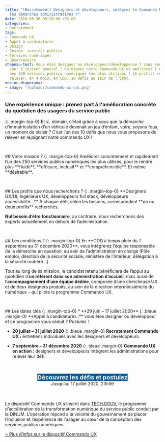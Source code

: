 ```yaml
---
title: "[Recrutement] Designers et développeurs, intégrez le Commando UX pour améliorer
  les démarches administratives !"
date: 2020-06-30 09:28:00 +02:00
categories:
- Recrutement
tags:
- Commando UX
- Appel à candidatures
- Design
- Design  services publics
- Services numériques
- Observatoire
chapeau-text: Vous êtes designer ou développeur/développeuse ? Vous souhaitez œuvrer
  pour l'intérêt général ? Rejoignez notre Commando UX et améliorez l'expérience d'un
  des 250 services publics numériques les plus utilisés ! 15 profils recherchés pour
  relever, en 4 mois, en CDD, 10 défis au sein de l’État.
une-ou-diaporama:
- image: "/uploads/commando-ux-aac.png"
---
```


<style>
.button {
background-color: #0d5c98;
color: white;
text-align: center;
text-decoration: none;
display: inline-block;
font-style: normal;
font-size: 1.2rem;
}
</style>

### Une expérience unique : prenez part à l'amélioration concrète du quotidien des usagers du service public
{: .margin-top-0}
Et si, demain, c’était grâce à vous que la démarche d’immatriculation d’un véhicule devenait un jeu d’enfant, voire, soyons fous, un moment de plaisir ? C’est l’un des 10 défis que nous vous proposons de relever en rejoignant notre commando UX !
<br>
<br>

<figure class='image-left' style='width: 6%;'><img src="/uploads/picto-cible.png" alt=""/></figure>## Votre mission ?
{: .margin-top-0}
Améliorer concrètement et rapidement l’un des 250 services publics numériques les plus utilisés, pour le rendre plus **fluide**, **efficace, inclusif** et **compréhensible**. Et même **désirable**.
<br>
<br>

<figure class='image-left' style='width: 6%;'><img src="/uploads/picto-recerche-profils.png" alt=""/></figure>## Les profils que nous recherchons ?
{: .margin-top-0}
**Designers UX/UI, ingénieurs UX, développeurs full stack, développeurs accessibilité...** À chaque défi, selon les besoins, correspondent **un ou deux profils** recherchés.

**Nul besoin d’être fonctionnaire**, au contraire, nous recherchons des experts actuellement en dehors de l’administration.
<br>
<br>

<figure class='image-left' style='width: 6%;'><img src="/uploads/picto-attache-case.png" alt=""/></figure>## Les conditions ?
{: .margin-top-0}
En **CDD à temps plein du 7 septembre au 31 décembre 2020**, vous intégrerez l’équipe responsable de la démarche en question, au sein de l’administration en charge (Pôle emploi, direction de la sécurité sociale, ministère de l’Intérieur, délégation à la sécurité routière…).

Tout au long de sa mission, le candidat retenu bénéficiera de l’appui au quotidien d’**un référent dans son administration d’accueil**, mais aussi de l’**accompagnement d’une équipe dédiée**, composée d’une chercheuse UX et de deux designers produits, au sein de la direction interministérielle du numérique – qui pilote le programme Commando UX.
<br>
<br>

<figure class='image-left' style='width: 5%;'><img src="/uploads/picto-calendrier.png" alt=""/></figure>## Les dates clés
{: .margin-top-0}
* **29 juin – 17 juillet 2020**
{: .bleue .margin-0}
**Appel à candidatures :** vous êtes designer ou développeur et ce programme vous séduit ? Postulez !

* **20 juillet – 31 juillet 2020**
{: .bleue .margin-0}
**Recrutement Commando UX :** entretiens individuels avec les designers et développeurs.

* **7 septembre – 31 décembre 2020**
{: .bleue .margin-0}
**Commando UX en action :** designers et développeurs intègrent les administrations pour relever leur défi.
<br>
<br>

<div align="center">
<a href="https://design.numerique.gouv.fr/commando-ux/" class="button"><b>Découvrez les défis et postulez</b></a>
<br>Jusqu’au 17 juillet 2020, 23h59
</div>
<br>
<br>

Le dispositif Commando UX s’inscrit dans [TECH.GOUV](https://www.numerique.gouv.fr/publications/tech-gouv-strategie-et-feuille-de-route-2019-2021/), le programme d’accélération de la transformation numérique du service public conduit par la DINUM. L’opération répond à la volonté du gouvernement de placer l’inclusion et l’expérience de l’usager au cœur de la conception des services publics numériques.

[> Plus d’infos sur le dispositif Commando UX](https://numerique.gouv.fr/actualites/proposez-vos-defis-commando-ux/)
